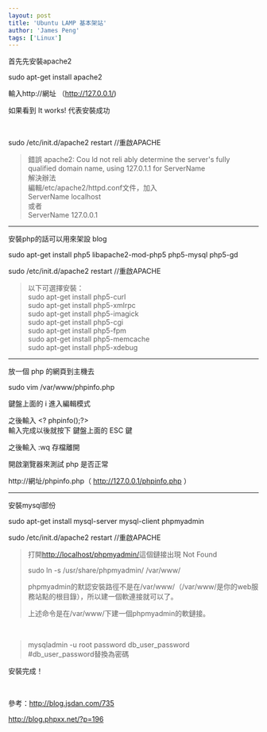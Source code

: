 ```yaml
---
layout: post
title: 'Ubuntu LAMP 基本架站'
author: 'James Peng'
tags: ['Linux']
---
```


首先先安裝apache2

sudo apt-get install apache2

輸入http://網址 （http://127.0.0.1/)

如果看到 It works! 代表安裝成功

 

sudo /etc/init.d/apache2 restart //重啟APACHE

> 錯誤 apache2: Cou ld not reli ably determine the server's fully
> qualified domain name, using 127.0.1.1 for ServerName  
> 解決辦法  
> 編輯/etc/apache2/httpd.conf文件，加入  
> ServerName localhost  
> 或者  
> ServerName 127.0.0.1

* * * * *

安裝php的話可以用來架設 blog

sudo apt-get install php5 libapache2-mod-php5 php5-mysql php5-gd

sudo /etc/init.d/apache2 restart //重啟APACHE

> 以下可選擇安裝：  
> sudo apt-get install php5-curl  
> sudo apt-get install php5-xmlrpc  
> sudo apt-get install php5-imagick  
> sudo apt-get install php5-cgi  
> sudo apt-get install php5-fpm  
> sudo apt-get install php5-memcache  
> sudo apt-get install php5-xdebug

* * * * *

放一個 php 的網頁到主機去

sudo vim /var/www/phpinfo.php

鍵盤上面的 i 進入編輯模式

之後輸入 \<? phpinfo();?\>  
輸入完成以後就按下 鍵盤上面的 ESC 鍵

之後輸入 :wq 存檔離開

開啟瀏覽器來測試 php 是否正常

http://網址/phpinfo.php（ http://127.0.0.1/phpinfo.php ）

* * * * *

安裝mysql部份

sudo apt-get install mysql-server mysql-client phpmyadmin

sudo /etc/init.d/apache2 restart //重啟APACHE  

> 打開<http://localhost/phpmyadmin/>這個鏈接出現 Not Found
>
> sudo ln -s /usr/share/phpmyadmin/ /var/www/
>
> phpmyadmin的默認安裝路徑不是在/var/www/（/var/www/是你的web服務站點的根目錄），所以建一個軟連接就可以了。
>
> 上述命令是在/var/www/下建一個phpmyadmin的軟鏈接。

 

> mysqladmin -u root password db\_user\_password  
> \#db\_user\_password替換為密碼

安裝完成！

 

參考：<http://blog.jsdan.com/735>

<http://blog.phpxx.net/?p=196>

